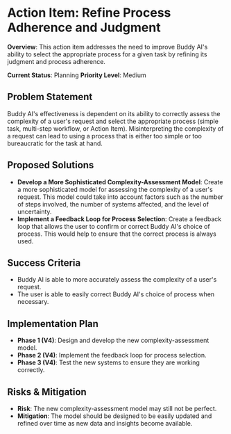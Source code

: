 # Action Item: Refine Process Adherence and Judgment

**Overview**: This action item addresses the need to improve Buddy AI's ability to select the appropriate process for a given task by refining its judgment and process adherence.

**Current Status**: Planning
**Priority Level**: Medium

## Problem Statement

Buddy AI's effectiveness is dependent on its ability to correctly assess the complexity of a user's request and select the appropriate process (simple task, multi-step workflow, or Action Item). Misinterpreting the complexity of a request can lead to using a process that is either too simple or too bureaucratic for the task at hand.

## Proposed Solutions

- **Develop a More Sophisticated Complexity-Assessment Model**: Create a more sophisticated model for assessing the complexity of a user's request. This model could take into account factors such as the number of steps involved, the number of systems affected, and the level of uncertainty.
- **Implement a Feedback Loop for Process Selection**: Create a feedback loop that allows the user to confirm or correct Buddy AI's choice of process. This would help to ensure that the correct process is always used.

## Success Criteria

- Buddy AI is able to more accurately assess the complexity of a user's request.
- The user is able to easily correct Buddy AI's choice of process when necessary.

## Implementation Plan

- **Phase 1 (V4)**: Design and develop the new complexity-assessment model.
- **Phase 2 (V4)**: Implement the feedback loop for process selection.
- **Phase 3 (V4)**: Test the new systems to ensure they are working correctly.

## Risks & Mitigation

- **Risk**: The new complexity-assessment model may still not be perfect.
- **Mitigation**: The model should be designed to be easily updated and refined over time as new data and insights become available.
